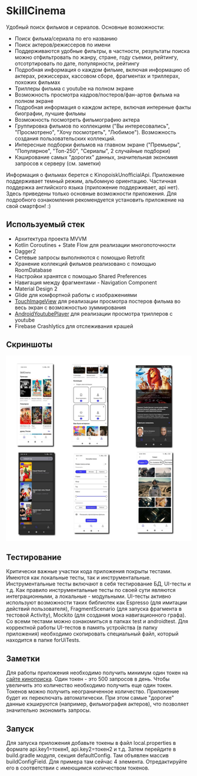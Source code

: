 # SkillCinema
Удобный поиск фильмов и сериалов. Основные возможности:
-	Поиск фильма/сериала по его названию
-	Поиск актеров/режиссеров по имени
-	Поддерживаются удобные фильтры, в частности, результаты поиска можно отфильтровать по жанру, стране, году съемки, рейтингу, отсотртировать по дате, популярности, рейтингу
-	Подробная информация о каждом фильме, включая информацию об актерах, режиссерах, кассовом сборе, фрагментах и триллерах, похожих фильмах
-	Триллеры фильма с youtube на полном экране
-	Возможность просмотра кадров/постеров/фан-артов фильма на полном экране
-	Подробная информация о каждом актере, включая интереные факты биографии, лучшие фильмы
-	Возможность посмотреть фильмографию актера
-	Группировка фильмов по коллекциям ("Вы интересовались", "Просмотрено", "Хочу посмотреть", "Любимое"). Возможность создания пользовательских коллекций.
-	Интересные подборки фильмов на главном экране ("Премьеры", "Популярное", "Топ-250", "Сериалы", 2 случайные подборки)
-	Кэширование самых "дорогих" данных, значительная экономия запросов к серверу (см. заметки)

Информация о фильмах берется с KinopoiskUnofficialApi. Приложение поддерживает темный режим, альбомную ориентацию. Частичная поддержка английского языка (приложение поддерживает, api нет). Здесь приведены только основные возможности приложения. Для подробного ознакомления рекомендуется установить приложение на свой смартфон! :)

## Используемый стек
-	Архитектура проекта MVVM
-	Kotlin Coroutines + State Flow для реализации многопоточности
-	Dagger2
-	Сетевые запросы выполняются с помощью Retrofit
-	Хранение коллекций фильмов реализовано с помощью RoomDatabase
-	Настройки хранятся с помощью Shared Preferences
-	Навигация между фрагментами - Navigation Component
-	Material Design 2
-	Glide для комфортной работы с изображениями
-	[TouchImageView](https://github.com/MikeOrtiz/TouchImageView) для реализации просмотра постеров фильма во весь экран с возможностью зуммирования
-	[AndroidYoutubePlayer](https://github.com/PierfrancescoSoffritti/android-youtube-player) для реализации просмотра триллеров с youtube
-	Firebase Crashlytics для отслеживания крашей

## Скриншоты
<img src="https://github.com/Yaros554/SkillCinema/blob/master/screenshots/collage.jpg">

## Тестирование
Критически важные участки кода приложения покрыты тестами. Имеются как локальные тесты, так и инструментальные. Инструментальные тесты включают в себя тестирование БД, UI-тесты и т.д. 
Как правило инструментальные тесты по своей сути являются интеграционными, а локальные - модульными. UI-тесты активно используют возможности таких библиотек как Espresso (для имитации действий пользователя),
FragmentScenario (для запуска фрагмента в тестовой Activity), Mockito (для создания мока навигационного графа). Со всеми тестами можно ознакомиться в папках test и androidtest. Для корректной работы UI-тестов
в память устройства (в папку приложения) необходимо скопировать специальный файл, который находится в папке forUiTests.

## Заметки
Для работы приложения необходимо получить минимум один токен на [сайте кинопоиска](https://kinopoiskapiunofficial.tech/). Один токен - это 500 запросов в день. Чтобы увеличить это количество необходимо получить
еще один токен. Токенов можно получить неограниченное количество. Приложение будет их переключать автоматически. При этом самые "дорогие" данные кэшируются (например, фильмография актеров), что позволяет значительно
экономить запросы.

## Запуск
Для запуска приложения добавьте токены в файл local.properties в формате api.key1=токен1, api.key2=токен2 и т.д.
Затем перейдите в build.gradle модуля, секция defaultConfig. Там объявлен массив buildConfigField. Для примера там сейчас 4 элемента. Отредактируйте его
в соответствии с имеющимся количеством токенов.
